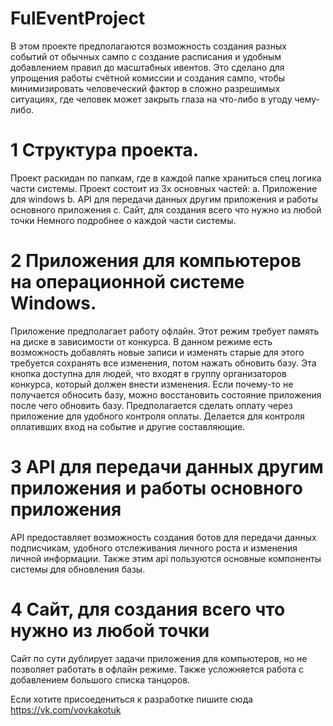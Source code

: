 # FulEventProject

В этом проекте предполагаются возможность создания разных событий от обычных сампо с создание расписания и удобным добавлением правил до масштабных ивентов. Это сделано для упрощения работы счётной комиссии и создания сампо, чтобы минимизировать человеческий фактор в сложно разрешимых ситуациях, где человек может закрыть глаза на что-либо в угоду чему-либо.

# 1	Структура проекта.
Проект раскидан по папкам, где в каждой папке храниться спец логика части системы.
Проект состоит из 3х основных частей: 
  a.	Приложение для windows
  b.	API для передачи данных другим приложения и работы основного приложения
  c.	Сайт, для создания всего что нужно из любой точки
Немного подробнее о каждой части системы.

# 2	Приложения для компьютеров на операционной системе Windows.
Приложение предполагает работу офлайн. Этот режим требует память на диске в зависимости от конкурса. В данном режиме есть возможность добавлять новые записи и изменять старые для этого требуется сохранять все изменения, потом нажать обновить базу. Эта кнопка доступна для людей, что входят в группу организаторов конкурса, который должен внести изменения. Если почему-то не получается обносить базу, можно восстановить состояние приложения после чего обновить базу.
Предполагается сделать оплату через приложение для удобного контроля оплаты. Делается для контроля оплативших вход на событие и другие составляющие.

# 3	API для передачи данных другим приложения и работы основного приложения
API предоставляет возможность создания ботов для передачи данных подписчикам, удобного отслеживания личного роста и изменения личной информации. Также этим api пользуются основные компоненты системы для обновления базы.

# 4	Сайт, для создания всего что нужно из любой точки
Сайт по сути дублирует задачи приложения для компьютеров, но не позволяет работать в офлайн режиме. Также усложняется работа с добавлением большого списка танцоров.

Если хотите присоедениться к разработке пишите сюда https://vk.com/vovkakotuk
